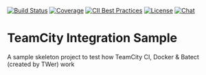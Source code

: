 [![Build Status](http://localhost:82/app/rest/builds/buildType:SmartRouter_Build/statusIcon)](http://localhost:82/viewType.html?buildTypeId=SmartRouter_Build&guest=1)
[![Coverage](https://img.shields.io/codecov/c/github/batect/batect.svg)](https://codecov.io/gh/batect/batect)
[![CII Best Practices](https://bestpractices.coreinfrastructure.org/projects/2698/badge)](https://bestpractices.coreinfrastructure.org/projects/2698)
[![License](https://img.shields.io/github/license/batect/batect.svg)](https://opensource.org/licenses/Apache-2.0)
[![Chat](https://img.shields.io/badge/chat-on%20GitHub%20Discussions-brightgreen.svg)](https://github.com/batect/batect/discussions)

# TeamCity Integration Sample
A sample skeleton project to test how TeamCity CI, Docker & Batect (created by TWer) work
